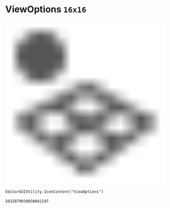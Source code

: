 # ViewOptions `16x16`
<img src="/img/ViewOptions.png" width=512 height=512>

``` CSharp
EditorGUIUtility.IconContent("ViewOptions")
```
```
5632879930038042197
```
